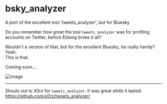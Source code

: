 # bsky_analyzer
A port of the excellent tool 'tweets_analyzer', but for Bluesky

Do you remember how great the tool `tweets_analyzer` was for profiling accounts on Twitter, before Eldong broke it all?

Wouldn't a version of that, but for the excellent Bluesky, be really handy? \
Yeah. \
This is that.

Coming soon....

![image](https://github.com/user-attachments/assets/96671e27-6ce5-4ed2-91a1-d5341926108f)

---
Shouts out to X0rz for `tweets_analyzer`. It was great while it lasted. \
https://github.com/x0rz/tweets_analyzer/
